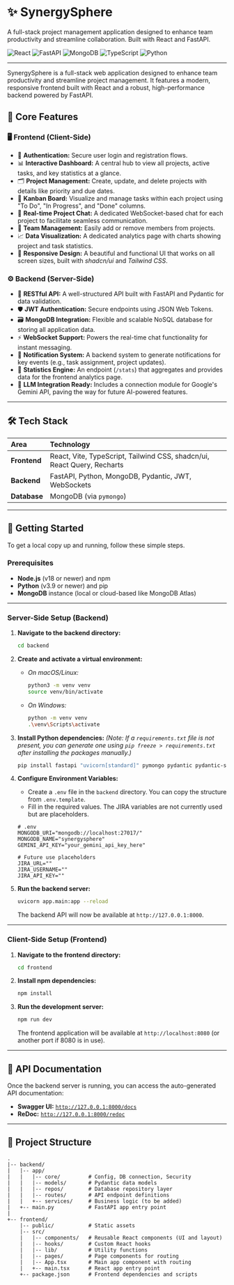 # ✨ SynergySphere

A full-stack project management application designed to enhance team productivity and streamline collaboration. Built with React and FastAPI.

![React](https://img.shields.io/badge/react-%2320232a.svg?style=for-the-badge&logo=react&logoColor=%2361DAFB)
![FastAPI](https://img.shields.io/badge/FastAPI-005571?style=for-the-badge&logo=fastapi)
![MongoDB](https://img.shields.io/badge/MongoDB-%234ea94b.svg?style=for-the-badge&logo=mongodb&logoColor=white)
![TypeScript](https://img.shields.io/badge/typescript-%23007ACC.svg?style=for-the-badge&logo=typescript&logoColor=white)
![Python](https://img.shields.io/badge/python-3670A0?style=for-the-badge&logo=python&logoColor=ffdd54)

---

SynergySphere is a full-stack web application designed to enhance team productivity and streamline project management. It features a modern, responsive frontend built with React and a robust, high-performance backend powered by FastAPI.



## 🚀 Core Features

### 🖥️ Frontend (Client-Side)
* 🔐 **Authentication:** Secure user login and registration flows.
* 📊 **Interactive Dashboard:** A central hub to view all projects, active tasks, and key statistics at a glance.
* 🗂️ **Project Management:** Create, update, and delete projects with details like priority and due dates.
* 📌 **Kanban Board:** Visualize and manage tasks within each project using "To Do", "In Progress", and "Done" columns.
* 💬 **Real-time Project Chat:** A dedicated WebSocket-based chat for each project to facilitate seamless communication.
* 👥 **Team Management:** Easily add or remove members from projects.
* 📈 **Data Visualization:** A dedicated analytics page with charts showing project and task statistics.
* 📱 **Responsive Design:** A beautiful and functional UI that works on all screen sizes, built with *shadcn/ui* and *Tailwind CSS*.

### ⚙️ Backend (Server-Side)
* 🔗 **RESTful API:** A well-structured API built with FastAPI and Pydantic for data validation.
* 🛡️ **JWT Authentication:** Secure endpoints using JSON Web Tokens.
* 🗃️ **MongoDB Integration:** Flexible and scalable NoSQL database for storing all application data.
* ⚡ **WebSocket Support:** Powers the real-time chat functionality for instant messaging.
* 🔔 **Notification System:** A backend system to generate notifications for key events (e.g., task assignment, project updates).
* 🧠 **Statistics Engine:** An endpoint (`/stats`) that aggregates and provides data for the frontend analytics page.
* 🤖 **LLM Integration Ready:** Includes a connection module for Google's Gemini API, paving the way for future AI-powered features.

---

## 🛠️ Tech Stack

| Area      | Technology                                                                          |
| :-------- | :---------------------------------------------------------------------------------- |
| **Frontend** | React, Vite, TypeScript, Tailwind CSS, shadcn/ui, React Query, Recharts             |
| **Backend** | FastAPI, Python, MongoDB, Pydantic, JWT, WebSockets                                 |
| **Database** | MongoDB (via `pymongo`)                                                             |

---

## 🏁 Getting Started

To get a local copy up and running, follow these simple steps.

### Prerequisites

* **Node.js** (v18 or newer) and npm
* **Python** (v3.9 or newer) and pip
* **MongoDB** instance (local or cloud-based like MongoDB Atlas)

---

### Server-Side Setup (Backend)

1.  **Navigate to the backend directory:**
    ```sh
    cd backend
    ```

2.  **Create and activate a virtual environment:**
    * *On macOS/Linux:*
        ```sh
        python3 -m venv venv
        source venv/bin/activate
        ```
    * *On Windows:*
        ```sh
        python -m venv venv
        .\venv\Scripts\activate
        ```

3.  **Install Python dependencies:**
    *(Note: If a `requirements.txt` file is not present, you can generate one using `pip freeze > requirements.txt` after installing the packages manually.)*
    ```sh
    pip install fastapi "uvicorn[standard]" pymongo pydantic pydantic-settings python-jose passlib[bcrypt] python-dotenv google-generativeai
    ```

4.  **Configure Environment Variables:**
    * Create a `.env` file in the `backend` directory. You can copy the structure from `.env.template`.
    * Fill in the required values. The JIRA variables are not currently used but are placeholders.

    ```env
    # .env
    MONGODB_URI="mongodb://localhost:27017/"
    MONGODB_NAME="synergysphere"
    GEMINI_API_KEY="your_gemini_api_key_here"

    # Future use placeholders
    JIRA_URL=""
    JIRA_USERNAME=""
    JIRA_API_KEY=""
    ```

5.  **Run the backend server:**
    ```sh
    uvicorn app.main:app --reload
    ```
    The backend API will now be available at `http://127.0.0.1:8000`.

---

### Client-Side Setup (Frontend)

1.  **Navigate to the frontend directory:**
    ```sh
    cd frontend
    ```

2.  **Install npm dependencies:**
    ```sh
    npm install
    ```

3.  **Run the development server:**
    ```sh
    npm run dev
    ```
    The frontend application will be available at `http://localhost:8080` (or another port if 8080 is in use).

---

## 📝 API Documentation

Once the backend server is running, you can access the auto-generated API documentation:

* **Swagger UI:** [`http://127.0.0.1:8000/docs`](http://127.0.0.1:8000/docs)
* **ReDoc:** [`http://127.0.0.1:8000/redoc`](http://127.0.0.1:8000/redoc)

---

## 📁 Project Structure

```text
.
|-- backend/
|   |-- app/
|   |   |-- core/         # Config, DB connection, Security
|   |   |-- models/       # Pydantic data models
|   |   |-- repos/        # Database repository layer
|   |   |-- routes/       # API endpoint definitions
|   |   +-- services/     # Business logic (to be added)
|   +-- main.py           # FastAPI app entry point
|
+-- frontend/
    |-- public/           # Static assets
    |-- src/
    |   |-- components/   # Reusable React components (UI and layout)
    |   |-- hooks/        # Custom React hooks
    |   |-- lib/          # Utility functions
    |   |-- pages/        # Page components for routing
    |   |-- App.tsx       # Main app component with routing
    |   +-- main.tsx      # React app entry point
    +-- package.json      # Frontend dependencies and scripts

